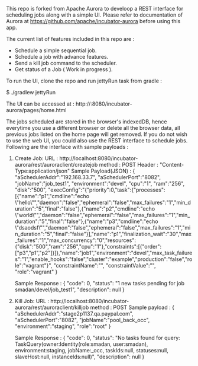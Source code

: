 This repo is forked from Apache Aurora to develoop a REST interface for scheduling jobs along with a simple UI. Please refer to documentation of Aurora at https://github.com/apache/incubator-aurora before using this app. 


The current list of features included in this repo are :

* Schedule a simple sequential job.
* Schedule a job with advance features.
* Send a kill job command to the scheduler. 
* Get status of a Job ( Work in progress ).


To run the UI, clone the repo and run jettyRun task from gradle :

$ ./gradlew jettyRun

The UI can be accessed at : http://<HOSTNAME>:8080/incubator-aurora/pages/home.html

The jobs scheduled are stored in the browser's indexedDB, hence everytime you use a different browser or delete all the browser data, all previous jobs listed on the home page will get removed. If you do not wish to use the web UI, you could also use the REST interface to schedule jobs. Following are the interface with sample payloads :

1. Create Job:
    URL : http://localhost:8080/incubator-aurora/rest/auroraclient/createjob
    method : POST
    Header : "Content-Type:application/json"
    Sample Payload(JSON) :
        {
          "aSchedulerAddr":"192.168.33.7",
          "aSchedulerPort":"8082",
          "jobName":"job_test1",
          "environment":"devel",
          "cpu":"1",
          "ram":"256",
          "disk":"500",
          "execConfig":"{\"priority\":0,\"task\":{\"processes\":[{\"name\":\"p1\",\"cmdline\":\"echo \\\"hello\\\"\",\"daemon\":\"false\",\"ephemeral\":\"false\",\"max_failures\":\"1\",\"min_duration\":\"5\",\"final\":\"false\"},{\"name\":\"p2\",\"cmdline\":\"echo \\\"world\\\"\",\"daemon\":\"false\",\"ephemeral\":\"false\",\"max_failures\":\"1\",\"min_duration\":\"5\",\"final\":\"false\"},{\"name\":\"p3\",\"cmdline\":\"echo \\\"dsaodsf\\\"\",\"daemon\":\"false\",\"ephemeral\":\"false\",\"max_failures\":\"1\",\"min_duration\":\"5\",\"final\":\"false\"}],\"name\":\"p1\",\"finalization_wait\":\"30\",\"max_failures\":\"1\",\"max_concurrency\":\"0\",\"resources\":{\"disk\":\"500\",\"ram\":\"256\",\"cpu\":\"1\"},\"constraints\":[{\"order\":[\"p3\",\"p1\",\"p2\"]}]},\"name\":\"job1\",\"environment\":\"devel\",\"max_task_failures\":\"1\",\"enable_hooks\":\"false\",\"cluster\":\"example\",\"production\":\"false\",\"role\":\"vagrant\"}",
          "constraintName":"",
          "constraintValue":"",
          "role":"vagrant"
        }
    
    Sample Response :
        {
            "code": 0,
            "status": "1 new tasks pending for job smadan/devel/job_test1",
            "description": null
        }

2. Kill Job:
    URL : http://localhost:8080/incubator-aurora/rest/auroraclient/killjob
    method : POST
    Sample payload : 
        {
          "aSchedulerAddr":"stage2p1137.qa.paypal.com",
          "aSchedulerPort":"8082",
          "jobName":"pool_back_occ",
          "environment":"staging",
          "role":"root"
        }
    
    Sample Response : 
        {
            "code": 0,
            "status": "No tasks found for query: TaskQuery(owner:Identity(role:smadan, user:smadan), environment:staging, jobName:_occ, taskIds:null, statuses:null, slaveHost:null, instanceIds:null)",
            "description": null
        }

